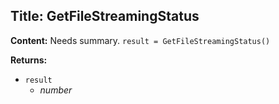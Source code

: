 ## Title: GetFileStreamingStatus

**Content:**
Needs summary.
`result = GetFileStreamingStatus()`

**Returns:**
- `result`
  - *number*